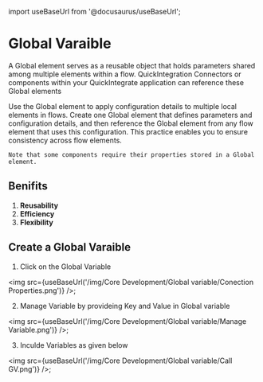 import useBaseUrl from '@docusaurus/useBaseUrl';

# Global Varaible

A Global element serves as a reusable object that holds parameters shared among multiple elements within a flow. QuickIntegration Connectors or components within your QuickIntegrate application can reference these Global elements

Use the Global element to apply configuration details to multiple local elements in flows. Create one Global element that defines parameters and configuration details, and then reference the Global element from any flow element that uses this configuration. This practice enables you to ensure consistency across flow elements.

`Note that some components require their properties stored in a Global element.`

## Benifits
1) **Reusability**
2) **Efficiency**
3) **Flexibility**

## Create a Global Varaible

1) Click on the Global Variable

<img src={useBaseUrl('/img/Core Development/Global variable/Conection Properties.png')} />;

2) Manage Variable by provideing Key and Value in Global variable

<img src={useBaseUrl('/img/Core Development/Global variable/Manage Variable.png')} />;

3) Inculde Variables as given below

<img src={useBaseUrl('/img/Core Development/Global variable/Call GV.png')} />;





